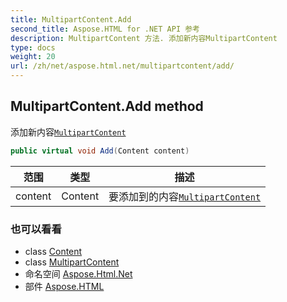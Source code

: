 ```yaml
---
title: MultipartContent.Add
second_title: Aspose.HTML for .NET API 参考
description: MultipartContent 方法. 添加新内容MultipartContent
type: docs
weight: 20
url: /zh/net/aspose.html.net/multipartcontent/add/
---
```

## MultipartContent.Add method

添加新内容[`MultipartContent`](../)

```csharp
public virtual void Add(Content content)
```

| 范围 | 类型 | 描述 |
| --- | --- | --- |
| content | Content | 要添加到的内容[`MultipartContent`](../) |

### 也可以看看

* class [Content](../../content/)
* class [MultipartContent](../)
* 命名空间 [Aspose.Html.Net](../../multipartcontent/)
* 部件 [Aspose.HTML](../../../)


